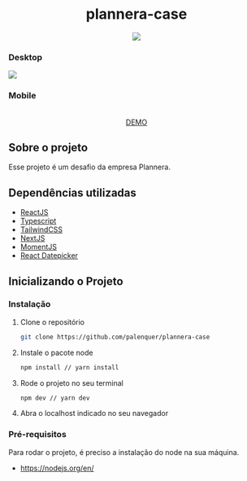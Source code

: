 <p align="center">
  <h1 align="center">plannera-case</h1>
  
  <p align="center">
    <img src="https://user-images.githubusercontent.com/72106284/130840906-199997dd-165c-4253-b17f-5ff249044799.png">
    <h3>Desktop</h3>
    <img src="https://user-images.githubusercontent.com/72106284/130841016-2975f061-9a8e-4343-9875-cc5b397bdbd0.png">
    <h3>Mobile</h3>
  </p>

  <p align="center">
    <br />
    <a href="https://plannera-case.vercel.app">DEMO</a>
  </p>
</p>

<h2>Sobre o projeto</h2>


Esse projeto é um desafio da empresa Plannera.

<h2>Dependências utilizadas</h2>

* [ReactJS](https://pt-br.reactjs.org)
* [Typescript](https://www.typescriptlang.org)
* [TailwindCSS](https://tailwindcss.com)
* [NextJS](https://nextjs.org)
* [MomentJS](https://momentjs.com)
* [React Datepicker](https://reactdatepicker.com)

## Inicializando o Projeto

### Instalação

1. Clone o repositório
   ```sh
   git clone https://github.com/palenquer/plannera-case
   ```
2. Instale o pacote node
   ```sh
   npm install // yarn install
   ```
3. Rode o projeto no seu terminal
    ```sh
   npm dev // yarn dev
   ```
4. Abra o localhost indicado no seu navegador

### Pré-requisitos

Para rodar o projeto, é preciso a instalação do node na sua máquina.

* https://nodejs.org/en/

